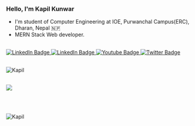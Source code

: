 ### Hello, I'm Kapil Kunwar


- I'm student of Computer Engineering at IOE, Purwanchal Campus(ERC), Dharan, Nepal 🇳🇵
- MERN Stack Web developer.

<br />
<div id="badges">
  <a href="https://www.linkedin.com/in/kapil-kunwar-43a89a19a/">
    <img src="https://img.shields.io/badge/LinkedIn-blue?style=for-the-badge&logo=linkedin&logoColor=white" alt="LinkedIn Badge"/>
    <img src="https://my.visme.co/view/vdvxj36w-3ezl33z8qmnql0q1" alt="LinkedIn Badge"/>
  </a>
  <a href="https://www.instagram.com/k_k_kk_1/">
    <img src="https://img.shields.io/badge/Instagram-red?style=for-the-badge&logo=instagram&logoColor=white" alt="Youtube Badge"/>
  </a>
  <a href="https://twitter.com/KapilKunwar7">
    <img src="https://img.shields.io/badge/Twitter-blue?style=for-the-badge&logo=twitter&logoColor=white" alt="Twitter Badge"/>
  </a>
</div>

<br />
<p><img align="center" src="https://github-readme-stats.vercel.app/api?username=undef125&&show_icons=true&title_color=ffffff&icon_color=bb2acf&text_color=daf7dc&bg_color=151515" alt="Kapil" /></p>

<br />

 <img align="center" src="https://github-readme-stats.vercel.app/api/top-langs/?username=undef125&layout=compact&langs_count=8&theme=dark" />

<br/><br/>
<p><img align="center" src="https://github-readme-streak-stats.herokuapp.com/?user=undef125&theme=dark" alt="Kapil" /></p>
<br/><br/>




